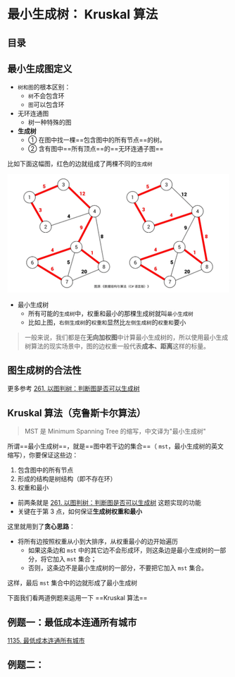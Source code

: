 
# 最小生成树： Kruskal 算法


## 目录
<!-- toc -->
 ## 最小生成图定义 

- `树和图`的根本区别：
	- `树`不会包含环
	- `图`可以包含环
- 无环连通图
	- 树一种特殊的图
- **生成树**
	- ① 在图中找一棵==包含图中的所有节点==的树。
	- ② 含有图中==所有顶点==的==无环连通子图==

比如下面这幅图，红色的边就组成了两棵不同的`生成树`

![图片&文件](./files/20250117-14.png)



- 最小生成树
	- 所有可能的`生成树`中，权重和最小的那棵生成树就叫`最小生成树`
	- 比如上图，`右侧生成树`的`权重和`显然比`左侧生成树`的`权重和`要小

>  一般来说，我们都是在**无向加权图**中计算最小生成树的，所以使用最小生成树算法的现实场景中，图的边权重一般代表**成本、距离**这样的标量。

## 图生成树的合法性

更多参考  [261. 以图判树：判断图是否可以生成树](/post/L7jcaVf6.html)

## Kruskal 算法（克鲁斯卡尔算法）

>  MST 是 Minimum Spanning Tree 的缩写，中文译为"最小生成树"

所谓==最小生成树==，就是==图中若干边的集合==（ `mst`，最小生成树的英文缩写），你要保证这些边：
1. 包含图中的所有节点
2. 形成的结构是树结构（即不存在环）
3. 权重和最小

- 前两条就是 [261. 以图判树：判断图是否可以生成树](/post/L7jcaVf6.html) 这题实现的功能
- 关键在于第 3 点，如何保证**生成树权重和最小**

这里就用到了**贪心思路**：
- 将所有边按照权重从小到大排序，从权重最小的边开始遍历
	- 如果这条边和 `mst` 中的其它边不会形成环，则这条边是最小生成树的一部分，将它加入 `mst` 集合；
	- 否则，这条边不是最小生成树的一部分，不要把它加入 `mst` 集合。

这样，最后 `mst` 集合中的边就形成了最小生成树

下面我们看两道例题来运用一下 ==Kruskal 算法==

## 例题一：最低成本连通所有城市

[1135. 最低成本连通所有城市](/post/rJhpGJpw.html)

## 例题二：

